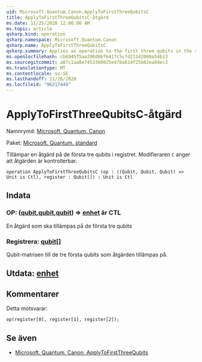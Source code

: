 ```yaml
---
uid: Microsoft.Quantum.Canon.ApplyToFirstThreeQubitsC
title: ApplyToFirstThreeQubitsC-åtgärd
ms.date: 11/25/2020 12:00:00 AM
ms.topic: article
qsharp.kind: operation
qsharp.namespace: Microsoft.Quantum.Canon
qsharp.name: ApplyToFirstThreeQubitsC
qsharp.summary: Applies an operation to the first three qubits in the register. The modifier `C` indicates that the operation is controllable.
ms.openlocfilehash: cb6945f5aa398d0bf6417c5cfd21142008a54b13
ms.sourcegitcommit: a87c1aa8e7453360025e47ba614f25b02ea84ec3
ms.translationtype: MT
ms.contentlocale: sv-SE
ms.lasthandoff: 11/26/2020
ms.locfileid: "96217449"
---
```

# <a name="applytofirstthreequbitsc-operation"></a>ApplyToFirstThreeQubitsC-åtgärd

Namnrymd: [Microsoft. Quantum. Canon](xref:Microsoft.Quantum.Canon)

Paket: [Microsoft. Quantum. standard](https://nuget.org/packages/Microsoft.Quantum.Standard)


Tillämpar en åtgärd på de första tre qubits i registret.
Modifieraren `C` anger att åtgärden är kontrollerbar.

```qsharp
operation ApplyToFirstThreeQubitsC (op : ((Qubit, Qubit, Qubit) => Unit is Ctl), register : Qubit[]) : Unit is Ctl
```


## <a name="input"></a>Indata

### <a name="op--qubitqubitqubit--unit--is-ctl"></a>OP: ([qubit](xref:microsoft.quantum.lang-ref.qubit),[qubit](xref:microsoft.quantum.lang-ref.qubit),[qubit](xref:microsoft.quantum.lang-ref.qubit)) => [enhet](xref:microsoft.quantum.lang-ref.unit)  är CTL

En åtgärd som ska tillämpas på de första tre qubits


### <a name="register--qubit"></a>Registrera: [qubit](xref:microsoft.quantum.lang-ref.qubit)[]

Qubit-matrisen till de tre första qubits som åtgärden tillämpas på.



## <a name="output--unit"></a>Utdata: [enhet](xref:microsoft.quantum.lang-ref.unit)



## <a name="remarks"></a>Kommentarer

Detta motsvarar:

```qsharp
op(register[0], register[1], register[2]);
```

## <a name="see-also"></a>Se även

- [Microsoft. Quantum. Canon. ApplyToFirstThreeQubits](xref:Microsoft.Quantum.Canon.ApplyToFirstThreeQubits)